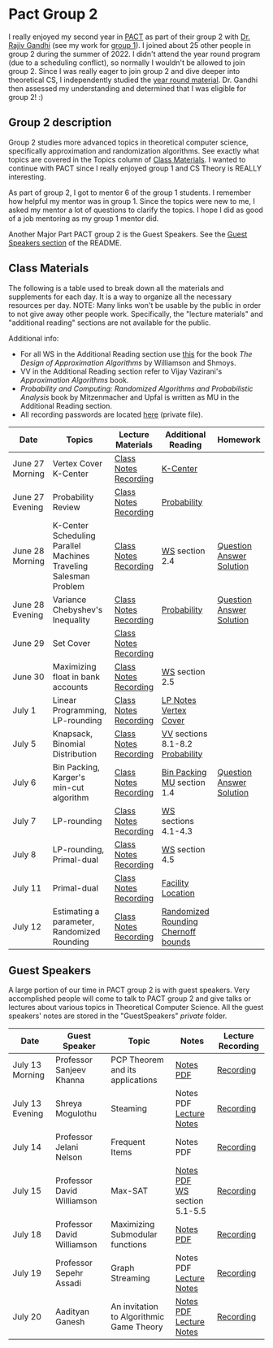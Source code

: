 # Pact Group 2

I really enjoyed my second year in [PACT](https://algorithmicthinking.org/overview) as part of their group 2 with [Dr. Rajiv Gandhi](https://directory.seas.upenn.edu/rajiv-gandhi/) (see my work for [group 1](https://github.com/asubramanian08/PACT-Group-1)). I joined about 25 other people in group 2 during the summer of 2022. I didn't attend the year round program (due to a scheduling conflict), so normally I wouldn't be allowed to join group 2. Since I was really eager to join group 2 and dive deeper into theoretical CS, I independently studied the [year round material](https://g.co/kgs/4D6Ewu). Dr. Gandhi then assessed my understanding and determined that I was eligible for group 2! :)

## Group 2 description

Group 2 studies more advanced topics in theoretical computer science, specifically approximation and randomization algorithms. See exactly what topics are covered in the Topics column of [Class Materials](https://github.com/asubramanian08/PACT-Group-2#class-materials). I wanted to continue with PACT since I really enjoyed group 1 and CS Theory is REALLY interesting.

As part of group 2, I got to mentor 6 of the group 1 students. I remember how helpful my mentor was in group 1. Since the topics were new to me, I asked my mentor a lot of questions to clarify the topics. I hope I did as good of a job mentoring as my group 1 mentor did.

Another Major Part PACT group 2 is the Guest Speakers. See the [Guest Speakers section](https://github.com/asubramanian08/PACT-Group-2/blob/master/README.md#guest-speakers) of the README.

## Class Materials

The following is a table used to break down all the materials and supplements for each day. It is a way to organize all the necessary resources per day. NOTE: Many links won't be usable by the public in order to not give away other people work. Specifically, the "lecture materials" and "additional reading" sections are not available for the public.

Additional info:
* For all WS in the Additional Reading section use [this](https://www.designofapproxalgs.com/book.pdf) for the book *The Design of Approximation Algorithms* by Williamson and Shmoys.
* VV in the Additional Reading section refer to Vijay Vazirani's *Approximation Algorithms* book.
* *Probability and Computing: Randomized Algorithms and Probabilistic Analysis* book by Mitzenmacher and Upfal is written as MU in the Additional Reading section.
* All recording passwords are located [here](RecordingPasswords.md) (private file).

Date | Topics | Lecture Materials | Additional Reading | Homework
--- | --- | --- | --- | ---
June 27 Morning | Vertex Cover<br>K-Center | [Class Notes](ClassNotes/06-27M.pdf)<br>[Recording](https://upenn.zoom.us/rec/share/Kv-FydsFFRbgw6Q_EdXadtJZ5Hv1ya5aBFzGvt5JalvYhMnss4HsmiCGGOVjV_p9.WJ05fW_K1tm7A0Al) | [K-Center](AdditionalReading/kcenter.pdf) |
June 27 Evening | Probability Review | [Class Notes](ClassNotes/06-27E.pdf)<br>[Recording](https://upenn.zoom.us/rec/share/P2D8jrgY5AxhrzjfoonQgjTDjAgp459b_oI9eNmOSizl4iMVPcXLdgZ9F012hiQE.CkNmerKC6D2vh5qM) | [Probability](AdditionalReading/probability.pdf) |
June 28 Morning | K-Center<br>Scheduling Parallel Machines<br>Traveling Salesman Problem | [Class Notes](ClassNotes/06-28M.pdf)<br>[Recording](https://upenn.zoom.us/rec/share/qONLLsIb3pNlA8zgTkth9C-A0IqPIKP2mo2-WwdsU3uAm0ZqLhd_6sMxJ2Sth04R.iJg_2qZEm8RgzcI4) | [WS](AdditionalReading/ApproxAlgoDesign.pdf) section 2.4 | [Question](HW_Questions/HW1.pdf)<br>[Answer](HW_Answers/HW1.md)<br>[Solution](HW_Solutions/HW1.pdf)
June 28 Evening | Variance<br>Chebyshev's Inequality | [Class Notes](ClassNotes/06-28E.pdf)<br>[Recording](https://upenn.zoom.us/rec/share/Mpu1zhl71n-dL82zEf6SmmaK4hmfWk8jQQ5X-AVs1UzLCByq8TkMoTDF9C2NS-HM.LoKh-dLD9sbqm1Ri) | [Probability](AdditionalReading/probability.pdf) | [Question](HW_Questions/HW2.pdf)<br>[Answer](HW_Answers/HW2.md)<br>[Solution](HW_Solutions/HW2.pdf)
June 29 | Set Cover | [Class Notes](ClassNotes/06-29.pdf)<br>[Recording](https://upenn.zoom.us/rec/share/Ok8Ku88cJkG4rwznXZ1oOtl52ZLSmiNJkw7OTnX21eH2Tlx79G_6DYZvn4YxSdLa.YRWX4fAzn9dcFApY) | | |
June 30 | Maximizing float in bank accounts | [Class Notes](ClassNotes/06-30.pdf)<br>[Recording](https://upenn.zoom.us/rec/share/xLfeqb_PmV4a4TFPfD7LmNQzwm7wcs6iydsyf4yH02Qd7ejg6jET27PEEJmc3c0g.qwNDvGi7Y0QYeQpZ) | [WS](AdditionalReading/ApproxAlgoDesign.pdf) section 2.5 |
July 1 | Linear Programming, LP-rounding | [Class Notes](ClassNotes/07-01.pdf)<br>[Recording](https://upenn.zoom.us/rec/share/LLmCkyKa-U--Q9MmNjQWXGg9tylWKkmQ6GPo7o0CXHiIAi7cQMmBC9ea7Y5xDRnF.asBeU19zlagAeUuD) | [LP Notes](AdditionalReading/lp.pdf)<br>[Vertex Cover](AdditionalReading/vcRounding.pdf) |
July 5 | Knapsack, Binomial Distribution | [Class Notes](ClassNotes/07-05.pdf)<br>[Recording](https://upenn.zoom.us/rec/share/TntdWv6NIpvV-LoPSym95gUUlcbCdJgKnqM1oCGRSdqmukmLK5g2oUtTZjDwRCSe.gi2GnJn604oXY55l) | [VV](AdditionalReading/ApproximationAlgorithms.pdf) sections 8.1-8.2<br>[Probability](AdditionalReading/probability.pdf) |
July 6 | Bin Packing, Karger's min-cut algorithm | [Class Notes](ClassNotes/07-06.pdf)<br>[Recording](https://upenn.zoom.us/rec/share/WMc0FLpxBwqPALeJdWue93q0Ji-YDDc1drfaGuobYTEzY1YWF5G-AW0nwO06Hy9L.qpkD8pufC6bYlr9g) | [Bin Packing](AdditionalReading/binPacking.pdf)<br>[MU](AdditionalReading/Probability_RandAlgo.pdf) section 1.4 | [Question](HW_Questions/HW3.pdf)<br>[Answer](HW_Answers/HW3.md)<br>[Solution](HW_Solutions/HW3.pdf)
July 7 | LP-rounding | [Class Notes](ClassNotes/07-07.pdf)<br>[Recording](https://upenn.zoom.us/rec/share/dq-JvAkZDCOrrC5e27WpcjbZN9RbgUptFluiS6QbVeIIuBhRCZBtHlo_1eA9jrFJ.LXzL7I63kVazPdDr) | [WS](AdditionalReading/ApproxAlgoDesign.pdf) sections 4.1-4.3 |
July 8 | LP-rounding, Primal-dual | [Class Notes](ClassNotes/07-08.pdf)<br>[Recording](https://upenn.zoom.us/rec/share/s3KZerj5FVM6283B6H3EB3Jmva3kns-XAVjZ1HndJ_6CAEYaCtF1HbUEwvGPyTjn.PLiMBI4BS98L6QtH) | [WS](AdditionalReading/ApproxAlgoDesign.pdf) section 4.5 |
July 11 | Primal-dual | [Class Notes](ClassNotes/07-11.pdf)<br>[Recording](https://upenn.zoom.us/rec/share/vmnGKd-_oOZtCUUosaCcDpcECk5ynKBvzFj0CdA-Wouz3P1Z8pIOIXoaPzPKxbVe.nvIm5gBZLzMvgDRG) | [Facility Location](AdditionalReading/facilityLocation.pdf) |
July 12 | Estimating a parameter, Randomized Rounding | [Class Notes](ClassNotes/07-12.pdf)<br>[Recording](https://upenn.zoom.us/rec/share/pMnOIE_ALt357os7CFNOsLrG2vxV1HVy4DDUmo_nTU1249ldzd7PfydrS88-Dx4F.2BQA3ITgaKPgdY5D) | [Randomized Rounding](AdditionalReading/randomizedrounding.pdf)<br> [Chernoff bounds](AdditionalReading/chernoff.pdf) |

## Guest Speakers
A large portion of our time in PACT group 2 is with guest speakers. Very accomplished people will come to talk to PACT group 2 and give talks or lectures about various topics in Theoretical Computer Science. All the guest speakers' notes are stored in the "GuestSpeakers" *private* folder.

Date | Guest Speaker | Topic | Notes | Lecture Recording
--- | --- | --- | --- | ---
July 13 Morning | Professor Sanjeev Khanna | PCP Theorem and its applications | [Notes PDF](GuestSpeakers/sanjeevPCPNotes.pdf) | [Recording](https://upenn.zoom.us/rec/share/ZukQYQOwuO3tTSlNMDBKVpMiFCI9DdvA9l-tHBxZBar3VEFGr6keeZpswSWWMAA.ducs6fYznFSVBkZF)
July 13 Evening | Shreya Mogulothu | Steaming | Notes PDF<br>[Lecture Notes](GuestSpeakers/streamingLecturenotes.pdf) | [Recording](https://upenn.zoom.us/rec/share/X3PWg6nk69Nh3fnTHPfcj4oQZ0hFV19LKZhLJnsCDBqp2ZmJnwzxkyxHZpcxI4hD.7cSwZWMMY3hEMSJm)
July 14 | Professor Jelani Nelson | Frequent Items | Notes PDF | [Recording](https://upenn.zoom.us/rec/share/u5Mx4eWjGmvbQq6LyxF-KakUpTWZ8h--r9yDZQOWJ3T5_DAUCT-pcoRsNBJU5oJ1.IkeEFUKh8EucHVD5)
July 15 | Professor David Williamson | Max-SAT | [Notes PDF](GuestSpeakers/dpwMaxSat.pdf)<br>[WS](AdditionalReading/ApproxAlgoDesign.pdf) section 5.1-5.5 | [Recording](https://upenn.zoom.us/rec/share/UPDViKvV7JdbFz3xqMtuakiymns34iQQB2cjQ-m-nGq-igF96wYP_GhLIzpRTSo5.pgouJ-xIpi9lQ4j9)
July 18 | Professor David Williamson | Maximizing Submodular functions | [Notes PDF](GuestSpeakers/dpwSubmodularFns.pdf) | [Recording](https://upenn.zoom.us/rec/share/U4xw87MADWoiST6zXrKsBdajRPFQuQNGrw_8YC9eGzFwUmyWXIFapidSDG5c8N0k.ZSti4bG0PuICDPMn)
July 19 | Professor Sepehr Assadi | Graph Streaming | Notes PDF<br>[Lecture Notes](GuestSpeakers/lec1.pdf) | [Recording](https://upenn.zoom.us/rec/share/1gqb6U9mnpHNB_HCVFAOJ0Vz08sPZ9iaQsEkeM5g9pmWLhT8pzkqTFMk2iXpRmmv.tGvdc07w6eqzbH0e)
July 20 | Aadityan Ganesh | An invitation to Algorithmic Game Theory | [Notes PDF](GuestSpeakers/AGT.pdf)<br>[Lecture Notes](GuestSpeakers/l11.pdf) | [Recording](https://upenn.zoom.us/rec/share/HMq2cJUzQOUmM-kMA_pQ-S4IkqFWr9G_OYn2ZFqO3B_CVyICCCMCKYgMqKuhTFPQ.cHxzY6Avs8d5CFho)